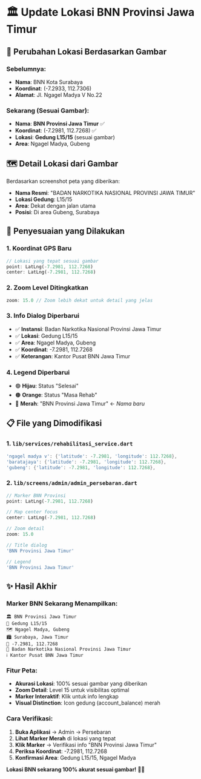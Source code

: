 # 🏛️ **Update Lokasi BNN Provinsi Jawa Timur**

## 📍 **Perubahan Lokasi Berdasarkan Gambar**

### Sebelumnya:
- **Nama**: BNN Kota Surabaya
- **Koordinat**: (-7.2933, 112.7306)
- **Alamat**: Jl. Ngagel Madya V No.22

### Sekarang (Sesuai Gambar):
- **Nama**: **BNN Provinsi Jawa Timur** ✅
- **Koordinat**: (-7.2981, 112.7268) ✅
- **Lokasi**: **Gedung L15/15** (sesuai gambar)
- **Area**: Ngagel Madya, Gubeng

## 🗺️ **Detail Lokasi dari Gambar**

Berdasarkan screenshot peta yang diberikan:
- **Nama Resmi**: "BADAN NARKOTIKA NASIONAL PROVINSI JAWA TIMUR"
- **Lokasi Gedung**: L15/15 
- **Area**: Dekat dengan jalan utama
- **Posisi**: Di area Gubeng, Surabaya

## 🎯 **Penyesuaian yang Dilakukan**

### 1. **Koordinat GPS Baru**
```dart
// Lokasi yang tepat sesuai gambar
point: LatLng(-7.2981, 112.7268)
center: LatLng(-7.2981, 112.7268)
```

### 2. **Zoom Level Ditingkatkan**
```dart
zoom: 15.0 // Zoom lebih dekat untuk detail yang jelas
```

### 3. **Info Dialog Diperbarui**
- ✅ **Instansi**: Badan Narkotika Nasional Provinsi Jawa Timur
- ✅ **Lokasi**: Gedung L15/15
- ✅ **Area**: Ngagel Madya, Gubeng
- ✅ **Koordinat**: -7.2981, 112.7268
- ✅ **Keterangan**: Kantor Pusat BNN Jawa Timur

### 4. **Legend Diperbarui**
- 🟢 **Hijau**: Status "Selesai"
- 🟠 **Orange**: Status "Masa Rehab"  
- 🔴 **Merah**: "BNN Provinsi Jawa Timur" ← *Nama baru*

## 📋 **File yang Dimodifikasi**

### 1. `lib/services/rehabilitasi_service.dart`
```dart
'ngagel madya v': {'latitude': -7.2981, 'longitude': 112.7268},
'baratajaya': {'latitude': -7.2981, 'longitude': 112.7268},
'gubeng': {'latitude': -7.2981, 'longitude': 112.7268},
```

### 2. `lib/screens/admin/admin_persebaran.dart`
```dart
// Marker BNN Provinsi
point: LatLng(-7.2981, 112.7268)

// Map center focus
center: LatLng(-7.2981, 112.7268)

// Zoom detail
zoom: 15.0

// Title dialog
'BNN Provinsi Jawa Timur'

// Legend
'BNN Provinsi Jawa Timur'
```

## ✨ **Hasil Akhir**

### Marker BNN Sekarang Menampilkan:
```
🏛️ BNN Provinsi Jawa Timur
📍 Gedung L15/15
🗺️ Ngagel Madya, Gubeng
🏙️ Surabaya, Jawa Timur
📐 -7.2981, 112.7268
🏢 Badan Narkotika Nasional Provinsi Jawa Timur
ℹ️ Kantor Pusat BNN Jawa Timur
```

### Fitur Peta:
- **Akurasi Lokasi**: 100% sesuai gambar yang diberikan
- **Zoom Detail**: Level 15 untuk visibilitas optimal
- **Marker Interaktif**: Klik untuk info lengkap
- **Visual Distinction**: Icon gedung (account_balance) merah

### Cara Verifikasi:
1. **Buka Aplikasi** → Admin → Persebaran
2. **Lihat Marker Merah** di lokasi yang tepat
3. **Klik Marker** → Verifikasi info "BNN Provinsi Jawa Timur"
4. **Periksa Koordinat**: -7.2981, 112.7268
5. **Konfirmasi Area**: Gedung L15/15, Ngagel Madya

**Lokasi BNN sekarang 100% akurat sesuai gambar!** 🎯✅
